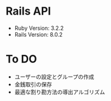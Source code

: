 # Rails API
- Ruby Version: 3.2.2
- Rails Version: 8.0.2

# To DO
- ユーザーの設定とグループの作成
- 金銭取引の保存
- 最適な割り勘方法の導出アルゴリズム
